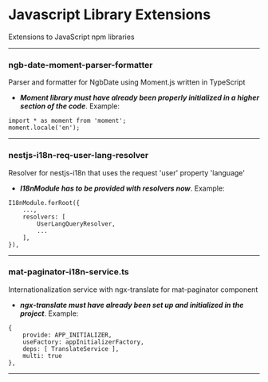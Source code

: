 # Javascript Library Extensions
Extensions to JavaScript npm libraries

---

### ngb-date-moment-parser-formatter
Parser and formatter for NgbDate using Moment.js written in TypeScript

- ***Moment library must have already been properly initialized in a higher section of the code***. Example:
```
import * as moment from 'moment';
moment.locale('en');
```
---

### nestjs-i18n-req-user-lang-resolver
Resolver for nestjs-i18n that uses the request 'user' property 'language'

- ***I18nModule has to be provided with resolvers now***. Example:
```
I18nModule.forRoot({
    ...,
    resolvers: [
        UserLangQueryResolver,
        ...
    ],
}),
```

---

### mat-paginator-i18n-service.ts
Internationalization service with ngx-translate for mat-paginator component

- ***ngx-translate must have already been set up and initialized in the project***. Example:
```
{
    provide: APP_INITIALIZER,
    useFactory: appInitializerFactory,
    deps: [ TranslateService ],
    multi: true
},
```

---
